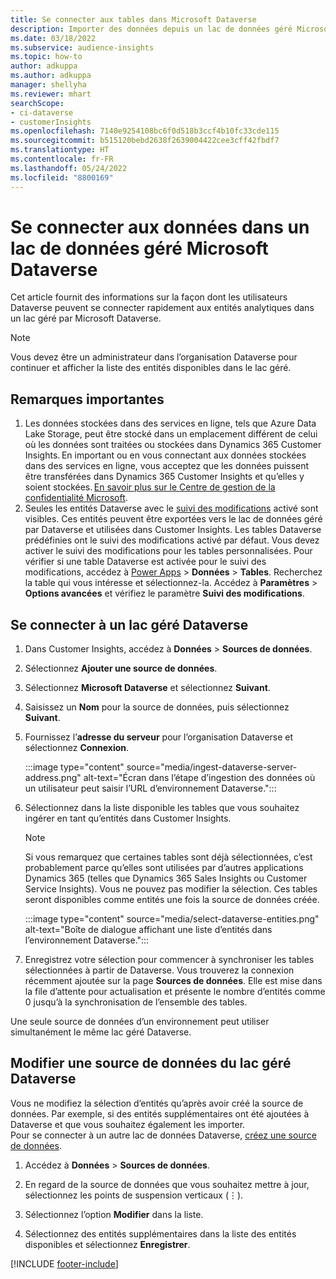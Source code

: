 ```yaml
---
title: Se connecter aux tables dans Microsoft Dataverse
description: Importer des données depuis un lac de données géré Microsoft Dataverse.
ms.date: 03/18/2022
ms.subservice: audience-insights
ms.topic: how-to
author: adkuppa
ms.author: adkuppa
manager: shellyha
ms.reviewer: mhart
searchScope:
- ci-dataverse
- customerInsights
ms.openlocfilehash: 7140e9254108bc6f0d518b3ccf4b10fc33cde115
ms.sourcegitcommit: b515120bebd2638f2639004422cee3cff42fbdf7
ms.translationtype: HT
ms.contentlocale: fr-FR
ms.lasthandoff: 05/24/2022
ms.locfileid: "8800169"
---
```

# <a name="connect-to-data-in-a-microsoft-dataverse-managed-data-lake"></a>Se connecter aux données dans un lac de données géré Microsoft Dataverse

Cet article fournit des informations sur la façon dont les utilisateurs Dataverse peuvent se connecter rapidement aux entités analytiques dans un lac géré par Microsoft Dataverse. 

> [!NOTE]
> Vous devez être un administrateur dans l’organisation Dataverse pour continuer et afficher la liste des entités disponibles dans le lac géré.

## <a name="important-considerations"></a>Remarques importantes

1. Les données stockées dans des services en ligne, tels que Azure Data Lake Storage, peut être stocké dans un emplacement différent de celui où les données sont traitées ou stockées dans Dynamics 365 Customer Insights. En important ou en vous connectant aux données stockées dans des services en ligne, vous acceptez que les données puissent être transférées dans Dynamics 365 Customer Insights et qu’elles y soient stockées. [En savoir plus sur le Centre de gestion de la confidentialité Microsoft](https://www.microsoft.com/trust-center).
2. Seules les entités Dataverse avec le [suivi des modifications](/power-platform/admin/enable-change-tracking-control-data-synchronization) activé sont visibles. Ces entités peuvent être exportées vers le lac de données géré par Dataverse et utilisées dans Customer Insights. Les tables Dataverse prédéfinies ont le suivi des modifications activé par défaut. Vous devez activer le suivi des modifications pour les tables personnalisées. Pour vérifier si une table Dataverse est activée pour le suivi des modifications, accédez à [Power Apps](https://make.powerapps.com) > **Données** > **Tables**. Recherchez la table qui vous intéresse et sélectionnez-la. Accédez à **Paramètres** > **Options avancées** et vérifiez le paramètre **Suivi des modifications**.

## <a name="connect-to-a-dataverse-managed-lake"></a>Se connecter à un lac géré Dataverse

1. Dans Customer Insights, accédez à **Données** > **Sources de données**.

2. Sélectionnez **Ajouter une source de données**.

3. Sélectionnez **Microsoft Dataverse** et sélectionnez **Suivant**.

4. Saisissez un **Nom** pour la source de données, puis sélectionnez **Suivant**. 

5. Fournissez l’**adresse du serveur** pour l’organisation Dataverse et sélectionnez **Connexion**.

   :::image type="content" source="media/ingest-dataverse-server-address.png" alt-text="Écran dans l’étape d’ingestion des données où un utilisateur peut saisir l’URL d’environnement Dataverse.":::

6. Sélectionnez dans la liste disponible les tables que vous souhaitez ingérer en tant qu’entités dans Customer Insights.    

   > [!NOTE]
   > Si vous remarquez que certaines tables sont déjà sélectionnées, c’est probablement parce qu’elles sont utilisées par d’autres applications Dynamics 365 (telles que Dynamics 365 Sales Insights ou Customer Service Insights). Vous ne pouvez pas modifier la sélection. Ces tables seront disponibles comme entités une fois la source de données créée.

   :::image type="content" source="media/select-dataverse-entities.png" alt-text="Boîte de dialogue affichant une liste d’entités dans l’environnement Dataverse.":::

7. Enregistrez votre sélection pour commencer à synchroniser les tables sélectionnées à partir de Dataverse. Vous trouverez la connexion récemment ajoutée sur la page **Sources de données**. Elle est mise dans la file d’attente pour actualisation et présente le nombre d’entités comme 0 jusqu’à la synchronisation de l’ensemble des tables.

Une seule source de données d’un environnement peut utiliser simultanément le même lac géré Dataverse.

## <a name="edit-a-dataverse-managed-lake-data-source"></a>Modifier une source de données du lac géré Dataverse

Vous ne modifiez la sélection d’entités qu’après avoir créé la source de données. Par exemple, si des entités supplémentaires ont été ajoutées à Dataverse et que vous souhaitez également les importer.    
Pour se connecter à un autre lac de données Dataverse, [créez une source de données](#connect-to-a-dataverse-managed-lake).

1. Accédez à **Données** > **Sources de données**.

2. En regard de la source de données que vous souhaitez mettre à jour, sélectionnez les points de suspension verticaux (&vellip;).

3. Sélectionnez l’option **Modifier** dans la liste.

4. Sélectionnez des entités supplémentaires dans la liste des entités disponibles et sélectionnez **Enregistrer**.

[!INCLUDE [footer-include](includes/footer-banner.md)]
